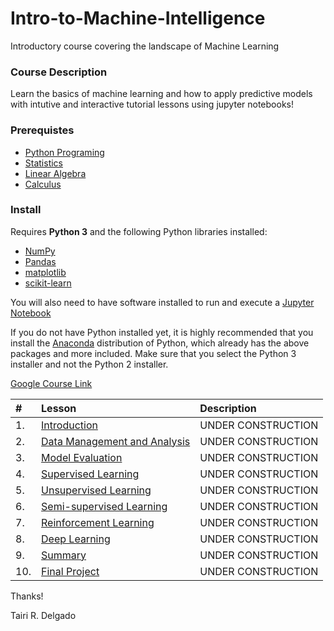 # Intro-to-Machine-Intelligence
Introductory course covering the landscape of Machine Learning

### Course Description
Learn the basics of machine learning and how to apply predictive models with intutive and interactive tutorial lessons using jupyter notebooks!

### Prerequistes
- [Python Programing](https://www.python.org/)
- [Statistics](https://www.khanacademy.org/math/statistics-probability)
- [Linear Algebra](https://www.khanacademy.org/math/linear-algebra)
- [Calculus](https://www.khanacademy.org/math/ap-calculus-ab)

### Install

Requires **Python 3** and the following Python libraries installed:

- [NumPy](http://www.numpy.org/)
- [Pandas](http://pandas.pydata.org/)
- [matplotlib](http://matplotlib.org/)
- [scikit-learn](http://scikit-learn.org/stable/)

You will also need to have software installed to run and execute a [Jupyter Notebook](http://ipython.org/notebook.html)

If you do not have Python installed yet, it is highly recommended that you install the [Anaconda](http://continuum.io/downloads) distribution of Python, which already has the above packages and more included. Make sure that you select the Python 3 installer and not the Python 2 installer.

[Google Course Link](https://classroom.google.com/c/MTE0OTE5NTA1NjNa)

|  #  | Lesson         | Description |
| :---- | :------------- | :------------------------------------------------------------------------------------- |
| 1. | [Introduction](https://drive.google.com/open?id=1kibaeFLczeD_0Pw7cKHZs81txoz0bp4g) | UNDER CONSTRUCTION |
| 2. | [Data Management and Analysis](http://name.ipynb) | UNDER CONSTRUCTION |
| 3. | [Model Evaluation](http://name.ipynb) | UNDER CONSTRUCTION |
| 4. | [Supervised Learning](http://name.ipynb) | UNDER CONSTRUCTION |
| 5. | [Unsupervised Learning](http://name.ipynb) | UNDER CONSTRUCTION |
| 6. | [Semi-supervised Learning](http://name.ipynb)| UNDER CONSTRUCTION |
| 7. | [Reinforcement Learning](http://name.ipynb) | UNDER CONSTRUCTION |
| 8. | [Deep Learning](http://name.ipynb) | UNDER CONSTRUCTION |
| 9. | [Summary](http://name.ipynb) | UNDER CONSTRUCTION |
| 10. | [Final Project](http://name.ipynb) | UNDER CONSTRUCTION |

Thanks!

Tairi R. Delgado
